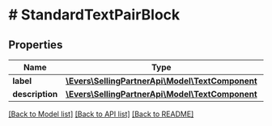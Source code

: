 # # StandardTextPairBlock

## Properties

Name | Type | Description | Notes
------------ | ------------- | ------------- | -------------
**label** | [**\Evers\SellingPartnerApi\Model\TextComponent**](TextComponent.md) |  | [optional]
**description** | [**\Evers\SellingPartnerApi\Model\TextComponent**](TextComponent.md) |  | [optional]

[[Back to Model list]](../../README.md#models) [[Back to API list]](../../README.md#endpoints) [[Back to README]](../../README.md)
